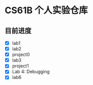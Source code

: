 # CS61B 个人实验仓库
## 目前进度
* [x] lab1
* [x] lab2
* [x] project0
* [x] lab3
* [x] project1
* [x] Lab 4: Debugging
* [x] lab6
